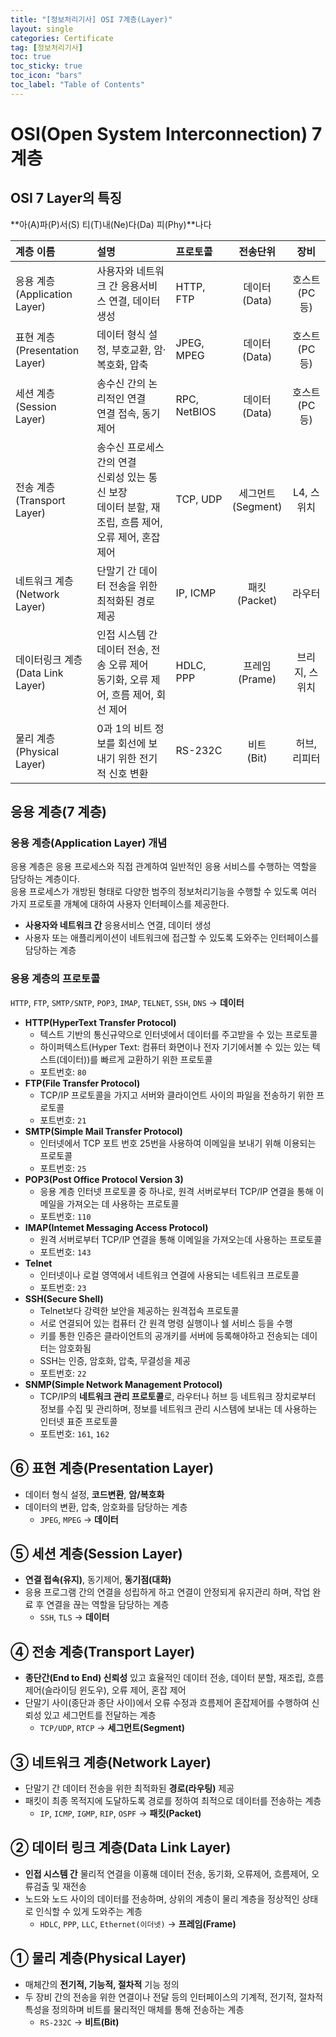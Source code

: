 ```yaml
---
title: "[정보처리기사] OSI 7계층(Layer)"
layout: single
categories: Certificate
tag: [정보처리기사]
toc: true
toc_sticky: true
toc_icon: "bars"
toc_label: "Table of Contents"
---
```


# OSI(Open System Interconnection) 7계층

## OSI 7 Layer의 특징
**아(A)파(P)서(S) 티(T)내(Ne)다(Da) 피(Phy)**나다

| 계층 이름                     | 설명                                              | 프로토콜 | 전송단위     | 장비          |
| :--------------------------- | :------------------------------------------------ | :------- | :----------: | :-----------: |
| 응용 계층<br>(Application Layer)  | 사용자와 네트워크 간 응용서비스 연결, 데이터 생성 | HTTP, FTP | 데이터<br>(Data) | 호스트<br>(PC 등) |
| 표현 계층<br>(Presentation Layer) | 데이터 형식 설정, 부호교환, 암·복호화, 압축      | JPEG, MPEG | 데이터<br>(Data) | 호스트<br>(PC 등) |
| 세션 계층<br>(Session Layer)      | 송수신 간의 논리적인 연결<br>연결 접속, 동기제어  | RPC, NetBIOS | 데이터<br>(Data) | 호스트<br>(PC 등) |
| 전송 계층<br>(Transport Layer)    | 송수신 프로세스 간의 연결<br>신뢰성 있는 통신 보장<br>데이터 분할, 재조립, 흐름 제어, 오류 제어, 혼잡 제어 | TCP, UDP | 세그먼트<br>(Segment) | L4, 스위치 |
| 네트워크 계층<br>(Network Layer)  | 단말기 간 데이터 전송을 위한 최적화된 경로 제공 | IP, ICMP | 패킷<br>(Packet) | 라우터 |
| 데이터링크 계층<br>(Data Link Layer) | 인접 시스템 간 데이터 전송, 전송 오류 제어<br>동기화, 오류 제어, 흐름 제어, 회선 제어 | HDLC, PPP  | 프레임<br>(Prame) | 브리지, 스위치 |
| 물리 계층<br>(Physical Layer)     | 0과 1의 비트 정보를 회선에 보내기 위한 전기적 신호 변환  | RS-232C | 비트<br>(Bit) | 허브, 리피터 |

## 응용 계층(7 계층)
### 응용 계층(Application Layer) 개념
응용 계층은 응용 프로세스와 직접 관계하여 일반적인 응용 서비스를 수행하는 역할을 담당하는 계층이다.  
응용 프로세스가 개방된 형태로 다양한 범주의 정보처리기능을 수행할 수 있도록 여러 가지 프로토콜 개쳬에 대하여 사용자 인터페이스를 제공한다.
- **사용자와 네트워크 간** 응용서비스 연결, 데이터 생성
- 사용자 또는 애플리케이션이 네트워크에 접근할 수 있도록 도와주는 인터페이스를 담당하는 계층

### 응용 계층의 프로토콜
`HTTP`, `FTP`, `SMTP/SNTP`, `POP3`, `IMAP`, `TELNET`, `SSH`, `DNS` → **데이터**
- **HTTP(HyperText Transfer Protocol)**
  - 텍스트 기반의 통신규약으로 인터넷에서 데이터를 주고받을 수 있는 프로토콜
  - 하이퍼텍스트(Hyper Text: 컴퓨터 화면이나 전자 기기에서볼 수 있는 있는 텍스트(데이터))를 빠르게 교환하기 위한 프로토콜
  - 포트번호: `80`
- **FTP(File Transfer Protocol)**
  - TCP/IP 프로토콜을 가지고 서버와 클라이언트 사이의 파일을 전송하기 위한 프로토콜
  - 포트번호: `21`
- **SMTP(Simple Mail Transfer Protocol)**
  - 인터넷에서 TCP 포트 번호 25번을 사용하여 이메일을 보내기 위해 이용되는 프로토콜
  - 포트번호: `25`
- **POP3(Post Office Protocol Version 3)**
  - 응용 계층 인터넷 프로토콜 중 하나로, 원격 서버로부터 TCP/IP 연결을 통해 이메일을 가져오는 데 사용하는 프로토콜
  - 포트번호: `110`
- **IMAP(Intemet Messaging Access Protocol)**
  - 원격 서버로부터 TCP/IP 연결을 통해 이메일을 가져오는데 사용하는 프로토콜
  - 포트번호: `143`
- **Telnet**
  - 인터넷이나 로컬 영역에서 네트워크 연결에 사용되는 네트워크 프로토콜
  - 포트번호: `23`
- **SSH(Secure Shell)**
  - Telnet보다 강력한 보안을 제공하는 원격접속 프로토콜
  - 서로 연결되어 있는 컴퓨터 간 원격 명령 실행이나 쉘 서비스 등을 수행
  - 키를 통한 인증은 클라이언트의 공개키를 서버에 등록해야하고 전송되는 데이터는 암호화됨
  - SSH는 인증, 암호화, 압축, 무결성을 제공
  - 포트번호: `22`
- **SNMP(Simple Network Management Protocol)**
  - TCP/IP의 **네트워크 관리 프로토콜**로, 라우터나 허브 등 네트워크 장치로부터 정보를 수집 및 관리하며, 정보를 네트워크 관리 시스템에 보내는 데 사용하는 인터넷 표준 프로토콜
  - 포트번호: `161`, `162`


## ⑥ 표현 계층(Presentation Layer)
- 데이터 형식 설정, **코드변환**, **암/복호화**
- 데이터의 변환, 압축, 암호화를 담당하는 계층
  - `JPEG`, `MPEG` → **데이터**

## ⑤ 세션 계층(Session Layer)
- **연결 접속(유지)**, 동기제어, **동기점(대화)**
- 응용 프로그램 간의 연결을 성립하게 하고 연결이 안정되게 유지관리 하며, 작업 완료 후 연결을 끊는 역할을 담당하는 계층
  - `SSH`, `TLS` → **데이터**

## ④ 전송 계층(Transport Layer)
- **종단간(End to End) 신뢰성** 있고 효율적인 데이터 전송, 데이터 분할, 재조립, 흐름 제어(슬라이딩 윈도우), 오류 제어, 혼잡 제어
- 단말기 사이(종단과 종단 사이)에서 오류 수정과 흐름제어 혼잡제어를 수행하여 신뢰성 있고 세그먼트를 전달하는 계층
  - `TCP/UDP`, `RTCP` → **세그먼트(Segment)**

## ③ 네트워크 계층(Network Layer)
- 단말기 간 데이터 전송을 위한 최적화된 **경로(라우팅)** 제공
- 패킷이 최종 목적지에 도달하도록 경로를 정하여 최적으로 데이터를 전송하는 계층
  - `IP`, `ICMP`, `IGMP`, `RIP`, `OSPF` → **패킷(Packet)**

## ② 데이터 링크 계층(Data Link Layer)
- **인접 시스템 간** 물리적 연결을 이횽해 데이터 전송, 동기화, 오류제어, 흐름제어, 오류검출 및 재전송
- 노드와 노드 사이의 데이터를 전송하며, 상위의 계층이 물리 계층을 정상적인 상태로 인식할 수 있게 도와주는 계층
  - `HDLC`, `PPP`, `LLC`, `Ethernet(이더넷)` → **프레임(Frame)**

## ① 물리 계층(Physical Layer)
- 매체간의 **전기적, 기능적, 절차적** 기능 정의
- 두 장비 간의 전송을 위한 연결이나 전달 등의 인터페이스의 기계적, 전기적, 절차적 특성을 정의하며 비트를 물리적인 매체를 통해 전송하는 계층
  - `RS-232C` → **비트(Bit)**
